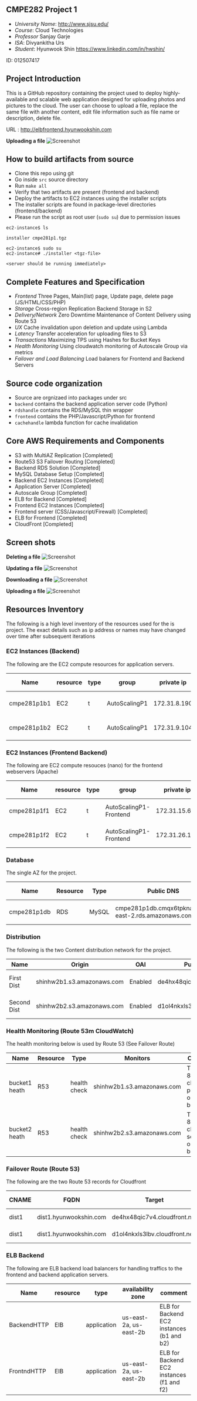 ## CMPE282 Project 1

- *University Name*: http://www.sjsu.edu/
- *Course*: Cloud Technologies
- *Professor* Sanjay Garje
- *ISA*: Divyankitha Urs
- *Student*: Hyunwook Shin https://www.linkedin.com/in/hwshin/

ID: 012507417

## Project Introduction

This is a GitHub repository containing the project used to deploy
highly-available and scalable web application designed for uploading
photos and pictures to the cloud. The user can choose to upload
a file, replace the same file with another content, edit file
information such as file name or description, delete file.

URL : http://elbfrontend.hyunwookshin.com

**Uploading a file**
![Screenshot](screenshots/painting-upload.png)

## How to build artifacts from source

- Clone this repo using git
- Go inside `src` source directory
- Run `make all`
- Verify that two artifacts are present (frontend and backend)
- Deploy the artifacts to EC2 instances using the installer scripts
- The installer scripts are found in package-level directories (frontend/backend)
- Please run the script as root user (`sudo su`) due to permission issues

```
ec2-instance$ ls

installer cmpe281p1.tgz

ec2-instance$ sudo su
ec2-instance# ./installer <tgz-file>

<server should be running immediately>

```

## Complete Features and Specification

- *Frontend* Three Pages, Main(list) page, Update page, delete page (JS/HTML/CSS/PHP)
- *Storage* Cross-region Replication Backend Storage in S2
- *Delivery/Network* Zero Downtime Maintenance of Content Delivery using Route 53
- *UX* Cache invalidation upon deletion and update using Lambda
- *Latency* Transfer acceleration for uploading files to S3
- *Transactions* Maximizing TPS using Hashes for Bucket Keys
- *Health Monitoring* Using cloudwatch monitoring of Autoscale Group via metrics
- *Failover and Load Balancing* Load balaners for Frontend and Backend Servers

## Source code organization

- Source are orgnizaed into packages under src
- `backend` contains the backend application server code (Python)
- `rdshandle` contains the RDS/MySQL thin wrapper
- `frontend` contains the PHP/Javascript/Python for frontend
- `cachehandle` lambda function for cache invalidation

## Core AWS Requirements and Components

- S3 with MultiAZ Replication [Completed]
- Route53 S3 Failover Routing [Completed]
- Backend RDS Solution [Completed]
- MySQL Database Setup [Completed]
- Backend EC2 Instances [Completed]
- Application Server [Completed]
- Autoscale Group [Completed]
- ELB for Backend [Completed]
- Frontend EC2 Instances [Completed]
- Frontend server (CSS/Javascript/Firewall) [Completed]
- ELB for Frontend [Completed]
- CloudFront [Completed]


## Screen shots

**Deleting a file**
![Screenshot](screenshots/painting-delete.png)

**Updating a file**
![Screenshot](screenshots/painting-update.png)

**Downloading a file**
![Screenshot](screenshots/painting-download.png)

**Uploading a file**
![Screenshot](screenshots/painting-upload.png)


## Resources Inventory

The following is a high level inventory of the resources used
for the is project. The exact details such as ip address or names may
have changed over time after subsequent iterations

### EC2 Instances (Backend)
The following are the EC2 compute resources for application servers.

Name | resource | type | group | private ip | public ip | availability zone | comment
 -- | -- | -- | -- | -- | -- | -- | --
cmpe281p1b1 | EC2 | t | AutoScalingP1 | 172.31.8.190 | 13.58.128.114 |  us-east-2b | Compute Resource 1
cmpe281p1b2 | EC2 | t | AutoScalingP1 | 172.31.9.104 | 18.216.74.19 |  us-east-2a | Compute Resource 2

### EC2 Instances (Frontend Backend)
The following are EC2 compute resouces (nano) for the frontend webservers (Apache)

Name | resource | type | group | private ip | public ip | availability zone | comment
 -- | -- | -- | -- | -- | -- | -- | --
cmpe281p1f1 | EC2 | t | AutoScalingP1-Frontend| 172.31.15.66 | 52.15.216.157 |  us-east-2a | Compute Resource 1
cmpe281p1f2 | EC2 | t | AutoScalingP1-Frontend | 172.31.26.154 | 18.221.67.155 |  us-east-2b | Compute Resource 2

### Database
The single AZ for the project.

Name | Resource | Type | Public DNS | Availability Zone | Comment:
---- | -- | -- | -- | -- | --
cmpe281p1db | RDS | MySQL | cmpe281p1db.cmqx6tpknayx.us-east-2.rds.amazonaws.com | us-east-2a | MySQL RDS Server

### Distribution
The following is the two Content distribution network for the project.

Name | Origin | OAI | Public DNS | Comment
--   | --     | -- | -- | --
First Dist | shinhw2b1.s3.amazonaws.com | Enabled | de4hx48qic7v4.cloudfront.net | Distribution to First Bucket
Second Dist | shinhw2b2.s3.amazonaws.com | Enabled | d1ol4nkxls3lbv.cloudfront.net | Distribution to Second Bucket

### Health Monitoring (Route 53m CloudWatch)
The health monitoring below is used by Route 53 (See Failover Route)

Name | Resource | Type | Monitors | Comment
 -- | -- | -- |  -- | --
bucket1 heath | R53 | health check | shinhw2b1.s3.amazonaws.com | TCP Port 80 Health check on primary origin bucket
bucket2 heath | R53 | health check | shinhw2b2.s3.amazonaws.com | TCP Port 80 Health check on secondary origin bucket

### Failover Route (Route 53)
The following are the two Route 53 records for Cloudfront

CNAME | FQDN | Target | Health Check
 --   |  --  |  --    | --
dist1 | dist1.hyunwookshin.com | de4hx48qic7v4.cloudfront.net | bucket1 health
dist1 | dist1.hyunwookshin.com | d1ol4nkxls3lbv.cloudfront.net | bucket2 health

### ELB Backend
The following are ELB backend load balancers for handling traffics to the frontend and backend application servers.

Name | resource | type | availability zone | comment
 -- | -- | -- | -- | --
BackendHTTP | ElB | application | us-east-2a, us-east-2b | ELB for Backend EC2 instances (b1 and b2)
FrontndHTTP | ElB | application | us-east-2a, us-east-2b | ELB for Backend EC2 instances (f1 and f2)
